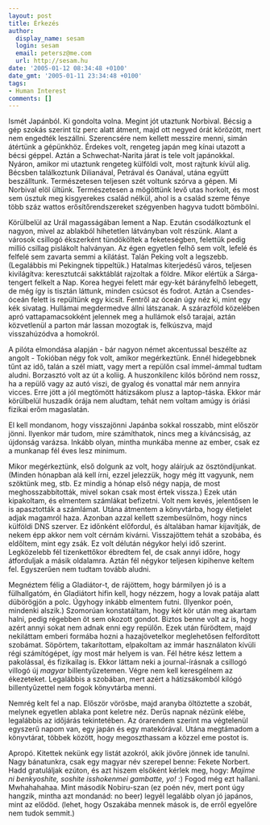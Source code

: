 ```yaml
---
layout: post
title: Érkezés
author:
  display_name: sesam
  login: sesam
  email: petersz@me.com
  url: http://sesam.hu
date: '2005-01-12 08:34:48 +0100'
date_gmt: '2005-01-11 23:34:48 +0100'
tags:
- Human Interest
comments: []
---
```


Ismét Japánból. Ki gondolta volna. Megint jót utaztunk Norbival. Bécsig a gép szokás szerint tíz perc alatt átment, majd ott negyed órát körözött, mert nem engedték leszállni. Szerencsére nem kellett messzire menni, simán átértünk a gépünkhöz. Érdekes volt, rengeteg japán meg kínai utazott a bécsi géppel. Aztán a Schwechat-Narita járat is tele volt japánokkal. Nyáron, amikor mi utaztunk rengeteg külföldi volt, most rajtunk kívül alig. Bécsben találkoztunk Dilianával, Petrával és Oanával, utána együtt beszálltunk. Természetesen teljesen szét voltunk szórva a gépen. Mi Norbival elöl ültünk. Természetesen a mögöttünk levő utas horkolt, és most sem úsztuk meg kisgyerekes család nélkül, ahol is a család szeme fénye több száz wattos erősítőrendszereket szégyenben hagyva tudott bömbölni.

Körülbelül az Urál magasságában lement a Nap. Ezután csodálkoztunk el nagyon, mivel az ablakból hihetetlen látványban volt részünk. Alant a városok csillogó ékszerként tündököltek a feketeségben, felettük pedig millió csillag pislákolt halványan. Az égen egyetlen felhő sem volt, lefelé és felfelé sem zavarta semmi a kilátást. Talán Peking volt a legszebb. (Legalábbis mi Pekingnek tippeltük.) Hatalmas kiterjedésű város, teljesen kivilágítva: keresztutcái sakktáblát rajzoltak a földre. Mikor elértük a Sárga-tengert felkelt a Nap. Korea hegyei felett már egy-két bárányfelhő lebegett, de még így is tisztán láttunk, minden csúcsot és fodrot. Aztán a Csendes-óceán felett is repültünk egy kicsit. Fentről az óceán úgy néz ki, mint egy kék sivatag. Hullámai megdermedve állni látszanak. A szárazföld közelében apró vattapamacsokként jelennek meg a hullámok első tarajai, aztán közvetlenül a parton már lassan mozogtak is, felkúszva, majd visszahúzódva a homokról.

A pilóta elmondása alapján - bár nagyon német akcentussal beszélte az angolt - Tokióban négy fok volt, amikor megérkeztünk. Ennél hidegebbnek tűnt az idő, talán a szél miatt, vagy mert a repülőn csal ímmel-ámmal tudtam aludni. Borzasztó volt az út a koliig. A huszonkilenc kilós bőrönd nem rossz, ha a repülő vagy az autó viszi, de gyalog és vonattal már nem annyira vicces. Erre jött a jól megtömött hátizsákom plusz a laptop-táska. Ekkor már körülbelül huszadik órája nem aludtam, tehát nem voltam amúgy is óriási fizikai erőm magaslatán.

El kell mondanom, hogy visszajönni Japánba sokkal rosszabb, mint először jönni. Ilyenkor már tudom, mire számíthatok, nincs meg a kíváncsiság, az újdonság varázsa. Inkább olyan, mintha munkába menne az ember, csak ez a munkanap fél éves lesz minimum.

Mikor megérkeztünk, első dolgunk az volt, hogy aláírjuk az ösztöndíjunkat. (Minden hónapban alá kell írni, ezzel jelezzük, hogy még itt vagyunk, nem szöktünk meg, stb. Ez mindig a hónap első négy napja, de most meghosszabbították, mivel sokan csak most értek vissza.) Ezek után kipakoltam, és elmentem számlákat befizetni. Volt nem kevés, jelentősen le is apasztották a számlámat. Utána átmentem a könyvtárba, hogy életjelet adjak magamról haza. Azonban azzal kellett szembesülnöm, hogy nincs külföldi DNS szerver. Ez időnként előfordul, és általában hamar kijavítják, de nekem épp akkor nem volt cérnám kivárni. Visszajöttem tehát a szobába, és eldőltem, mint egy zsák. Ez volt délután négykor helyi idő szerint. Legközelebb fél tizenkettőkor ébredtem fel, de csak annyi időre, hogy átforduljak a másik oldalamra. Aztán fél négykor teljesen kipihenve keltem fel. Egyszerűen nem tudtam tovább aludni.

Megnéztem félig a Gladiátor-t, de rájöttem, hogy bármilyen jó is a fülhallgatóm, én Gladiátort hifin kell, hogy nézzem, hogy a lovak patája alatt dübörögjön a polc. Úgyhogy inkább elmentem futni. (Ilyenkor poén, mindenki alszik.) Szomorúan konstatáltam, hogy két kör után meg akartam halni, pedig régebben öt sem okozott gondot. Biztos benne volt az is, hogy azért annyi sokat nem adnak enni egy repülőn. Ezek után fürödtem, majd nekiláttam emberi formába hozni a hazajövetelkor meglehetősen felfordított szobámat. Söpörtem, takarítottam, elpakoltam az immár használaton kívüli régi számítógépet, így most már helyem is van. Fél hétre kész lettem a pakolással, és fizikailag is. Ekkor láttam neki a journal-írásnak a csillogó villogó új _magyar_ billentyűzetemen. Végre nem kell keresgélnem az ékezeteket. Legalábbis a szobában, mert azért a hátizsákomból kilógó billentyűzettel nem fogok könyvtárba menni.

Nemrég kelt fel a nap. Először vörösbe, majd aranyba öltöztette a szobát, melynek egyetlen ablaka pont keletre néz. Derűs napnak nézünk elébe, legalábbis az időjárás tekintetében. Az órarendem szerint ma végtelenül egyszerű napom van, egy japán és egy matekórával. Utána megtámadom a könyvtárat, többek között, hogy megoszthassam a közzel eme postot is.

Apropó. Kitettek nekünk egy listát azokról, akik jövőre jönnek ide tanulni. Nagy bánatunkra, csak egy magyar név szerepel benne: Fekete Norbert. Hadd gratuláljak ezúton, és azt hiszem elsőként kérlek meg, hogy: _Majime ni benkyoshite, soshite isshokenmei gambatte, yo!_ :) Fogod még ezt hallani. Mwhahahahaa. Mint második Nobiru-szan (ez poén név, mert pont úgy hangzik, mintha azt mondanád: no beer) legyél legalább olyan jó japános, mint az elődöd. (lehet, hogy Oszakába mennek mások is, de erről egyelőre nem tudok semmit.)
